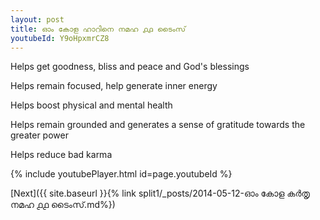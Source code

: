```yaml
---
layout: post
title: ഓം കോള ഹാറിനെ നമഹ ൧൧ ടൈംസ്
youtubeId: Y9oHpxmrCZ8
---
```

 
 
Helps get goodness, bliss and peace and God's blessings
 
Helps remain focused, help generate inner energy 
 
Helps boost physical and mental health 
 
Helps remain grounded and generates a sense of gratitude towards the greater power 
 
Helps reduce bad karma
 
 
 
 


{% include youtubePlayer.html id=page.youtubeId %}
 
[Next]({{ site.baseurl }}{% link  split1/_posts/2014-05-12-ഓം കോള കർതൃ നമഹ ൧൧ ടൈംസ്.md%})
 
